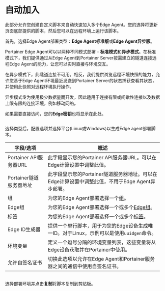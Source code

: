 # 自动加入

此部分允许您创建自定义脚本来自动快速加入多个Edge Agent。您的选择将更新页面底部提供的脚本，然后您可以在远程环境上运行该脚本。

首先，选择Edge Agent部署类型：**Edge Agent标准版**或**Edge Agent异步版**。

Portainer Edge Agent可以以两种不同模式部署 - **标准模式**和**异步模式**。在标准模式下，我们提供通过从Edge Agent到Portainer Server按需建立的隧道连接远程Edge Agent的能力，让您可以实时直接与环境交互。

在异步模式下，此隧道连接不可用。相反，我们提供浏览远程环境快照的能力，允许您基于Edge Agent环境最近发送到Portainer Server的状态捕获查看其状态，并使用此快照对远程环境执行操作。

异步模式专为使用极少数据量而开发，因此适用于连接有限或间歇性连接以及数据上限有限的连接环境，例如移动网络。

如果需要直接访问，您的**Edge密钥**也将显示在此处。

<figure><img src="..//assets/2.18-environments-autoonboarding-type.png" alt=""><figcaption></figcaption></figure>

选择类型后，配置选项并选择平台(Linux或Windows)以生成Edge agent部署脚本。

| 字段/选项                     | 概述                                                                                                                                                       |
| ---------------------------- | -------------------------------------------------------------------------------------------------------------------------------------------------------- |
| Portainer API服务器URL       | 此字段显示您的Portainer API服务器URL。可以在Edge计算设置中调整此值。                                                                                     |
| Portainer隧道服务器地址      | 此字段显示您的Portainer隧道服务器地址。可以在Edge计算设置中调整此值，不用于Edge Agent异步部署。                                                          |
| 组                           | 为您的Edge Agent部署选择一个[组](groups.md)。                                                                                                           |
| Edge组                       | 为您的Edge Agent部署选择一个或多个[Edge组](../../user/edge/groups.md)。                                                                                 |
| 标签                         | 为您的Edge Agent部署选择一个或多个[标签](tags.md)。                                                                                                     |
| Edge ID生成器                | 提供一个单行脚本，用于为您的Edge设备生成唯一ID。对于Linux，示例可以是使用`uuidgen`命令。                                                                |
| 环境变量                     | 定义一个逗号分隔的环境变量列表，这些变量将从Edge设备获取并在Portainer中使用。                                                                           |
| 允许自签名证书               | 切换此选项以允许在Edge Agent和Portainer服务器之间的通信中使用自签名证书。                                                                               |

<figure><img src="..//assets/2.18-environments-autoonboarding-config.png" alt=""><figcaption></figcaption></figure>

选择部署环境并点击**复制**将脚本复制到剪贴板。

<figure><img src="..//assets/2.20-environments-aeec-script.png" alt=""><figcaption></figcaption></figure>
